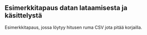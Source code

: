 ## Esimerkkitapaus datan lataamisesta ja käsittelystä

Esimerkkitapaus, jossa löytyy hitusen ruma CSV jota pitää korjailla.

